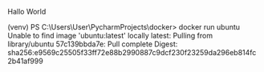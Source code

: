 Hallo World

(venv) PS C:\Users\User\PycharmProjects\docker> docker run ubuntu
Unable to find image 'ubuntu:latest' locally
latest: Pulling from library/ubuntu
57c139bbda7e: Pull complete
Digest: sha256:e9569c25505f33ff72e88b2990887c9dcf230f23259da296eb814fc2b41af999
